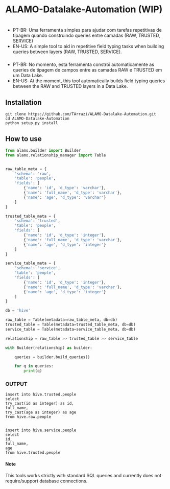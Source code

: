 # ALAMO-Datalake-Automation (WIP)
#
- PT-BR: Uma ferramenta simples para ajudar com tarefas repetitivas de tipagem quando construindo queries entre camadas (RAW, TRUSTED, SERVICE)
- EN-US: A simple tool to aid in repetitive field typing tasks when building queries between layers (RAW, TRUSTED, SERVICE).
###
- PT-BR: No momento, esta ferramenta constrói automaticamente as queries de tipagem de campos entre as camadas RAW e TRUSTED em um Data Lake.
- EN-US: At the moment, this tool automatically builds field typing queries between the RAW and TRUSTED layers in a Data Lake.

## Installation
```
git clone https://github.com/TArrazi/ALAMO-Datalake-Automation.git
cd ALAMO-Datalake-Automation
python setup.py install
```

## How to use
```python
from alamo.builder import Builder
from alamo.relationship_manager import Table


raw_table_meta = {
    'schema': 'raw',
    'table': 'people',
    'fields': [
        {'name': 'id', 'd_type': 'varchar'},
        {'name': 'full_name', 'd_type': 'varchar'},
        {'name': 'age', 'd_type': 'varchar'}
    ]
}

trusted_table_meta = {
    'schema': 'trusted',
    'table': 'people',
    'fields': [
        {'name': 'id', 'd_type': 'integer'},
        {'name': 'full_name', 'd_type': 'varchar'},
        {'name': 'age', 'd_type': 'integer'}
    ]
}

service_table_meta = {
    'schema': 'service',
    'table': 'people',
    'fields': [
        {'name': 'id', 'd_type': 'integer'},
        {'name': 'full_name', 'd_type': 'varchar'},
        {'name': 'age', 'd_type': 'integer'}
    ]
}

db = 'hive'

raw_table = Table(metadata=raw_table_meta, db=db)
trusted_table = Table(metadata=trusted_table_meta, db=db)
service_table = Table(metadata=service_table_meta, db=db)

relationship = raw_table >> trusted_table >> service_table

with Builder(relationship) as builder:

    queries = builder.build_queries()

    for q in queries:
        print(q)
```

### OUTPUT
```
insert into hive.trusted.people
select
try_cast(id as integer) as id,
full_name,
try_cast(age as integer) as age
from hive.raw.people


insert into hive.service.people
select
id,
full_name,
age
from hive.trusted.people
```

#### Note
This tools works strictly with standard SQL queries and currently does not require/support database connections.